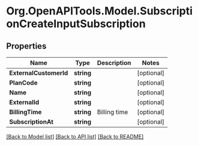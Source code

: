 
# Org.OpenAPITools.Model.SubscriptionCreateInputSubscription

## Properties

Name | Type | Description | Notes
------------ | ------------- | ------------- | -------------
**ExternalCustomerId** | **string** |  | [optional] 
**PlanCode** | **string** |  | [optional] 
**Name** | **string** |  | [optional] 
**ExternalId** | **string** |  | [optional] 
**BillingTime** | **string** | Billing time | [optional] 
**SubscriptionAt** | **string** |  | [optional] 

[[Back to Model list]](../README.md#documentation-for-models)
[[Back to API list]](../README.md#documentation-for-api-endpoints)
[[Back to README]](../README.md)


